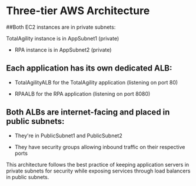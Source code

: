 # Three-tier AWS Architecture

##Both EC2 instances are in private subnets:

TotalAgility instance is in AppSubnet1 (private)

- RPA instance is in AppSubnet2 (private)

## Each application has its own dedicated ALB:

- TotalAgilityALB for the TotalAgility application (listening on port 80)

- RPAALB for the RPA application (listening on port 8080)

## Both ALBs are internet-facing and placed in public subnets:

- They're in PublicSubnet1 and PublicSubnet2

- They have security groups allowing inbound traffic on their respective ports

This architecture follows the best practice of keeping application servers in private subnets for security while exposing services through load balancers in public subnets.
